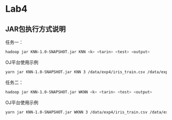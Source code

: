 # Lab4

## JAR包执行方式说明

任务一：

```bash
hadoop jar KNN-1.0-SNAPSHOT.jar KNN <k> <tarin> <test> <output>
```

OJ平台使用示例

```bash
yarn jar KNN-1.0-SNAPSHOT.jar KNN 3 /data/exp4/iris_train.csv /data/exp4/iris_test.csv /user/2023stu_13/lab4-1out
```

任务二：

```bash
hadoop jar KNN-1.0-SNAPSHOT.jar WKNN <k> <tarin> <test> <output>
```

OJ平台使用示例

```bash
yarn jar KNN-1.0-SNAPSHOT.jar WKNN 3 /data/exp4/iris_train.csv /data/exp4/iris_test.csv /user/2023stu_13/lab4-2out
```

